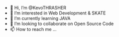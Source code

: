 - 👋 Hi, I’m @KevoTHRASHER
- 👀 I’m interested in Web Development & SKATE
- 🌱 I’m currently learning JAVA
- 💞️ I’m looking to collaborate on Open Source Code
- 📫 How to reach me ...

<!---
KevoTHRASHER/KevoTHRASHER is a ✨ special ✨ repository because its `README.md` (this file) appears on your GitHub profile.
You can click the Preview link to take a look at your changes.
--->
